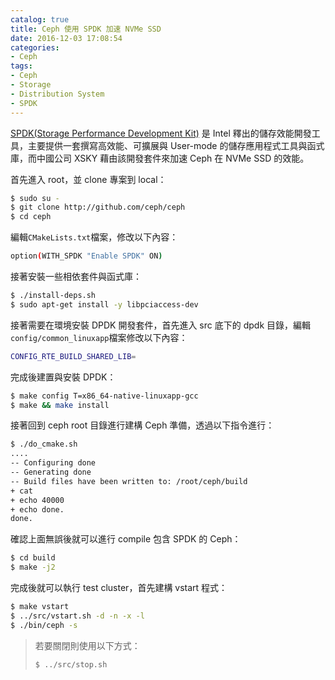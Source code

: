 ```yaml
---
catalog: true
title: Ceph 使用 SPDK 加速 NVMe SSD
date: 2016-12-03 17:08:54
categories:
- Ceph
tags:
- Ceph
- Storage
- Distribution System
- SPDK
---
```

[SPDK(Storage Performance Development Kit)](https://github.com/spdk/spdk) 是 Intel 釋出的儲存效能開發工具，主要提供一套撰寫高效能、可擴展與 User-mode 的儲存應用程式工具與函式庫，而中國公司 XSKY 藉由該開發套件來加速 Ceph 在 NVMe SSD 的效能。

<!--more-->

首先進入 root，並 clone 專案到 local：
```bash
$ sudo su -
$ git clone http://github.com/ceph/ceph
$ cd ceph
```

編輯`CMakeLists.txt`檔案，修改以下內容：
```bash
option(WITH_SPDK "Enable SPDK" ON)
```

接著安裝一些相依套件與函式庫：
```bash
$ ./install-deps.sh
$ sudo apt-get install -y libpciaccess-dev
```

接著需要在環境安裝 DPDK 開發套件，首先進入 src 底下的 dpdk 目錄，編輯`config/common_linuxapp`檔案修改以下內容：
```bash
CONFIG_RTE_BUILD_SHARED_LIB=
```

完成後建置與安裝 DPDK：
```bash
$ make config T=x86_64-native-linuxapp-gcc
$ make && make install
```

接著回到 ceph root 目錄進行建構 Ceph 準備，透過以下指令進行：
```bash
$ ./do_cmake.sh
....
-- Configuring done
-- Generating done
-- Build files have been written to: /root/ceph/build
+ cat
+ echo 40000
+ echo done.
done.
```

確認上面無誤後就可以進行 compile 包含 SPDK 的 Ceph：
```bash
$ cd build
$ make -j2
```

完成後就可以執行 test cluster，首先建構 vstart 程式：
```bash
$ make vstart
$ ../src/vstart.sh -d -n -x -l
$ ./bin/ceph -s
```
> 若要關閉則使用以下方式：
> ```bash
> $ ../src/stop.sh
> ```

